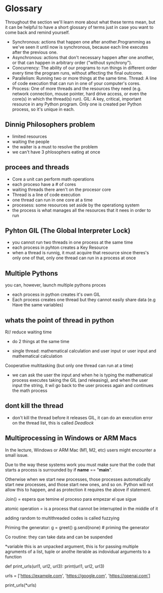 # Glossary

Throughout the section we'll learn more about what these terms mean, but it can be helpful to have a short glossary of terms just in case you want to come back and remind yourself.

- Synchronous: actions that happen one after another.Programming as we've seen it until now is synchronous, because each line executes after the previous one.
- Asynchronous: actions that don't necessary happen after one another, or that can happen in arbitrary order ("without synchrony").
- Concurrency: The ability of our programs to run things in different order every time the program runs, without affecting the final outcome.
- Parallelism: Running two or more things at the same time.
Thread: A line of code execution that can run in one of your computer's cores.
- Process: One of more threads and the resources they need (e.g. network connection, mouse pointer, hard drive access, or even the core(s) in which the thread(s) run).
GIL: A key, critical, important resource in any Python program. Only one is created per Python process, so it's unique in each.

## Dinnig Philosophers problem

- limited resources
- waiting the people
- the waiter is a must to resolve the problem
- we can't have 3 phlosophers eating at once

## procees and threads

- Core a unit can perform math operations
- each proceso have a # of cores
- waiting threads there aren't on the procesor core
- Thread is a line of code execution
- one thread can run in one core at a time
- procesess: some resources set aside by the operationg system
- the process is what manages all the resources that it nees in order to run 


## Pyhton GIL (The Global Interpreter Lock)

- you cannot run two threads in one process at the same time
- each process in pyhton creates a Key Resource
- when a thread is runnig, it must acquire that resource since theres's only one of that, only one thread can run in a process at once

## Multiple Pythons

you can, however, launch multiple pythons proces
- each process in python creates it's own GIL
- Each process creates one thread but they cannot easily share data (e.g Have the same variables)

## whats the point of thread in python

R// reduce waiting time

- do 2 things at the same time

- single thread: mathematical calculation and user input
or user input and mathematical calculation 

Cooperative multitasking (but only one thread can run at a time)

- we can ask the user the input and when he is typing the mathematical process executes taking the GIL (and releasing), and when the user input the string, it wil go back to the user process again and continues the math process

## dont kill the thread

- don't kill the thread before it releases GIL, it can do an execution error on the thread list, this is called *Deadlock*

## Multiprocessing in Windows or ARM Macs

In the lecture, Windows or ARM Mac (M1, M2, etc) users might encounter a small issue.

Due to the way these systems work you must make sure that the code that starts a process is surrounded by if __name__ == "__main__".

Otherwise when we start new processes, those processes automatically start new processes, and those start new ones, and so on. Python will not allow this to happen, and as protection it requires the above if statement.

Join() = espera que temine el proceso para empezar el que sigue

atomic operation = is a process that cannot be interrupted in the middle of it

adding random to multithreaded codes is called fuzzying

Priming the generator: 
g = greet()
g.send(none) # priming the generator

Co routine: they can take data and can be suspended

*variable 
this is an unpacked argument, this is for passing multiple agruments of a list, tuple or anothe iterable as indovidual arguments to a function

def print_urls(url1, url2, url3):
    print(url1, url2, url3)

urls = ['https://example.com', 'https://google.com', 'https://openai.com']

print_urls(*urls)
